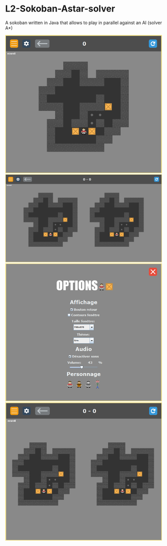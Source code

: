 # L2-Sokoban-Astar-solver
A sokoban written in Java that allows to play in parallel against an AI (solver A*)


<img src="/images/Unjoueur.PNG" width="500">
<img src="/images/grand.PNG" width="500">
  <img src="/images/options.PNG" width="500">
 <img src="images/petit.PNG" width="500">
